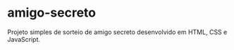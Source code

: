 # amigo-secreto
Projeto simples de sorteio de amigo secreto desenvolvido em HTML, CSS e JavaScript.
